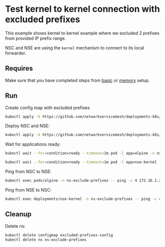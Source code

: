 # Test kernel to kernel connection with excluded prefixes

This example shows kernel to kernel example where we excluded 2 prefixes from provided IP prefix range. 

NSC and NSE are using the `kernel` mechanism to connect to its local forwarder.

## Requires

Make sure that you have completed steps from [basic](../../basic) or [memory](../../memory) setup.

## Run

Create config map with excluded prefixes
```bash
kubectl apply -k https://github.com/networkservicemesh/deployments-k8s/examples/features/exclude-prefixes/configmap?ref=3af962d770db886759f672973fe5718b3c9735df
```

Deploy NSC and NSE:
```bash
kubectl apply -k https://github.com/networkservicemesh/deployments-k8s/examples/features/exclude-prefixes?ref=3af962d770db886759f672973fe5718b3c9735df
```

Wait for applications ready:
```bash
kubectl wait --for=condition=ready --timeout=1m pod -l app=alpine -n ns-exclude-prefixes
```
```bash
kubectl wait --for=condition=ready --timeout=1m pod -l app=nse-kernel -n ns-exclude-prefixes
```

Ping from NSC to NSE:
```bash
kubectl exec pods/alpine -n ns-exclude-prefixes -- ping -c 4 172.16.1.200
```

Ping from NSE to NSC:
```bash
kubectl exec deployments/nse-kernel -n ns-exclude-prefixes -- ping -c 4 172.16.1.203
```

## Cleanup

Delete ns:
```bash
kubectl delete configmap excluded-prefixes-config
kubectl delete ns ns-exclude-prefixes
```

